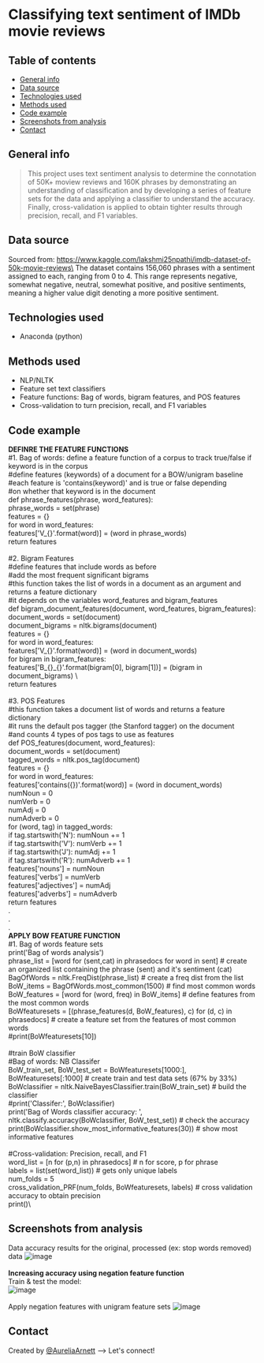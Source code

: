 # Classifying text sentiment of IMDb movie reviews

## Table of contents
* [General info](#general-info)
* [Data source](#data-source)
* [Technologies used](#technologies-used)
* [Methods used](#methods-used)
* [Code example](#code-example)
* [Screenshots from analysis](#screenshots-from-analysis)
* [Contact](#contact)

## General info
> This project uses text sentiment analysis to determine the connotation of 50K+ moview reviews and 160K phrases by demonstrating an understanding of classification and by developing a series of feature sets for the data and applying a classifier to understand the accuracy. Finally, cross-validation is applied to obtain tighter results through precision, recall, and F1 variables. 

## Data source
Sourced from: https://www.kaggle.com/lakshmi25npathi/imdb-dataset-of-50k-movie-reviews\
The dataset contains 156,060 phrases with a sentiment assigned to each, ranging from 0 to 4. This range represents negative, somewhat negative, neutral, somewhat positive, and positive sentiments, meaning a higher value digit denoting a more positive sentiment.

## Technologies used
* Anaconda (python)

## Methods used
* NLP/NLTK
* Feature set text classifiers
* Feature functions: Bag of words, bigram features, and POS features
* Cross-validation to turn precision, recall, and F1 variables

## Code example
**DEFINRE THE FEATURE FUNCTIONS**\
#1. Bag of words: define a feature function of a corpus to track true/false if keyword is in the corpus\
#define features (keywords) of a document for a BOW/unigram baseline\
#each feature is 'contains(keyword)' and is true or false depending\
#on whether that keyword is in the document\
def phrase_features(phrase, word_features):\
    phrase_words = set(phrase)\
    features = {}\
    for word in word_features:\
        features['V_{}'.format(word)] = (word in phrase_words)\
    return features\
\
#2. Bigram Features\
#define features that include words as before \
#add the most frequent significant bigrams\
#this function takes the list of words in a document as an argument and returns a feature dictionary\
#it depends on the variables word_features and bigram_features\
def bigram_document_features(document, word_features, bigram_features):\
    document_words = set(document)\
    document_bigrams = nltk.bigrams(document)\
    features = {}\
    for word in word_features:\
        features['V_{}'.format(word)] = (word in document_words)\
    for bigram in bigram_features:\
        features['B_{}_{}'.format(bigram[0], bigram[1])] = (bigram in document_bigrams)  \  
    return features\
\
#3. POS Features\
#this function takes a document list of words and returns a feature dictionary\
#it runs the default pos tagger (the Stanford tagger) on the document\
#and counts 4 types of pos tags to use as features\
def POS_features(document, word_features):\
    document_words = set(document)\
    tagged_words = nltk.pos_tag(document)\
    features = {}\
    for word in word_features:\
        features['contains({})'.format(word)] = (word in document_words)\
    numNoun = 0\
    numVerb = 0\
    numAdj = 0\
    numAdverb = 0\
    for (word, tag) in tagged_words:\
        if tag.startswith('N'): numNoun += 1\
        if tag.startswith('V'): numVerb += 1\
        if tag.startswith('J'): numAdj += 1\
        if tag.startswith('R'): numAdverb += 1\
    features['nouns'] = numNoun\
    features['verbs'] = numVerb\
    features['adjectives'] = numAdj\
    features['adverbs'] = numAdverb\
    return features\
.\
.\
.\
**APPLY BOW FEATURE FUNCTION**\
 #1. Bag of words feature sets\
  print('Bag of words analysis')\
  phrase_list = [word for (sent,cat) in phrasedocs for word in sent] # create an organized list containing the phrase (sent) and it's sentiment (cat)\
  BagOfWords = nltk.FreqDist(phrase_list) # create a freq dist from the list\
  BoW_items = BagOfWords.most_common(1500) # find most common words\
  BoW_features = [word for (word, freq) in BoW_items] # define features from the most common words\
  BoWfeaturesets = [(phrase_features(d, BoW_features), c) for (d, c) in phrasedocs] # create a feature set from the features of most common words\
#print(BoWfeaturesets[10])\
\
  #train BoW classifier\
  #Bag of words: NB Classifer\
  BoW_train_set, BoW_test_set = BoWfeaturesets[1000:], BoWfeaturesets[:1000] # create train and test data sets (67% by 33%)\
  BoWclassifier = nltk.NaiveBayesClassifier.train(BoW_train_set) # build the classifier\
#print('Classifer:', BoWclassifier)\
  print('Bag of Words classifier accuracy: ', nltk.classify.accuracy(BoWclassifier, BoW_test_set)) # check the accuracy\
  print(BoWclassifier.show_most_informative_features(30)) # show most informative features\
\
  #Cross-validation: Precision, recall, and F1\
  word_list = [n for (p,n) in phrasedocs]  # n for score, p for phrase\
  labels = list(set(word_list))    # gets only unique labels\
  num_folds = 5\
  cross_validation_PRF(num_folds, BoWfeaturesets, labels) # cross validation accuracy to obtain precision\
  print()\


## Screenshots from analysis
Data accuracy results for the original, processed (ex: stop words removed) data
![image](https://user-images.githubusercontent.com/75768214/127576656-276f0d72-ef01-4468-b12c-b22b7d53e22f.png)
\
\
**Increasing accuracy using negation feature function**\
Train & test the model:\
![image](https://user-images.githubusercontent.com/75768214/127576737-7504f5ef-37a7-47fb-8bcc-fb98637bb21c.png)
\
\
Apply negation features with unigram feature sets
![image](https://user-images.githubusercontent.com/75768214/127576785-5123ea15-c422-4f4d-9a29-d8fd6dbf34cf.png)


## Contact
Created by [@AureliaArnett](https://twitter.com/AureliaArnett) --> Let's connect!

